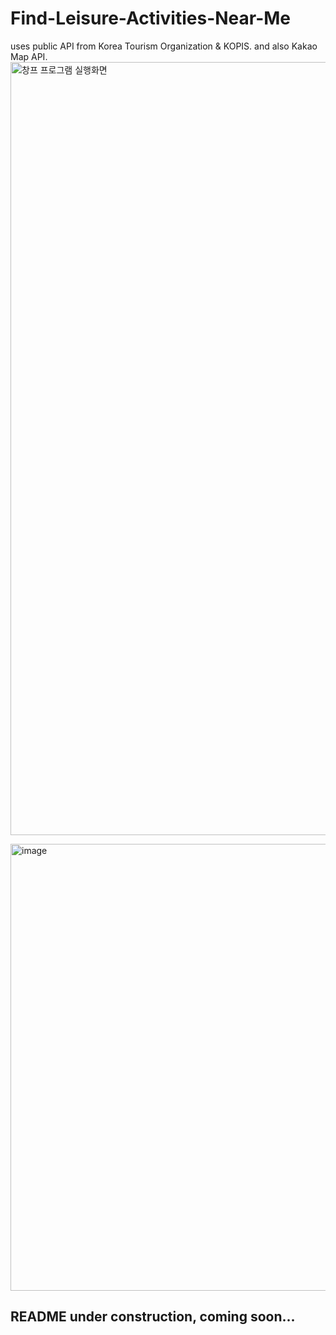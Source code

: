 # Find-Leisure-Activities-Near-Me
uses public API from Korea Tourism Organization &amp; KOPIS. and also Kakao Map API.
<img width="1237" alt="창프 프로그램 실행화면" src="https://github.com/Suchacoolguy/Find-Leisure-Activities-Near-Me/assets/75939688/6a3ead69-0a9c-4e44-8840-4aed062e703d">

<img width="715" alt="image" src="https://github.com/Suchacoolguy/Find-Leisure-Activities-Near-Me/assets/75939688/001f7982-99fe-49c8-9704-2835f3967414">


## README under construction, coming soon...
